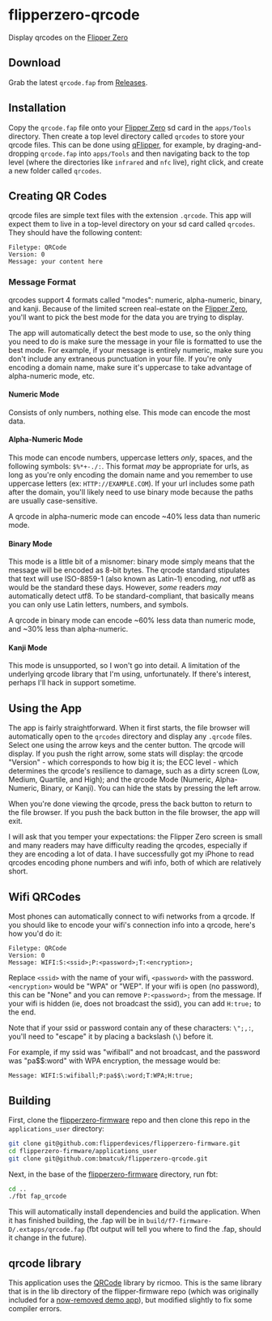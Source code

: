 # flipperzero-qrcode
Display qrcodes on the [Flipper Zero]

## Download
Grab the latest `qrcode.fap` from [Releases].

## Installation
Copy the `qrcode.fap` file onto your [Flipper Zero] sd card in the `apps/Tools`
directory. Then create a top level directory called `qrcodes` to store your
qrcode files. This can be done using [qFlipper], for example, by
draging-and-dropping `qrcode.fap` into `apps/Tools` and then navigating back to
the top level (where the directories like `infrared` and `nfc` live), right
click, and create a new folder called `qrcodes`.

## Creating QR Codes
qrcode files are simple text files with the extension `.qrcode`. This app will
expect them to live in a top-level directory on your sd card called `qrcodes`.
They should have the following content:

```
Filetype: QRCode
Version: 0
Message: your content here
```

### Message Format
qrcodes support 4 formats called "modes": numeric, alpha-numeric, binary, and
kanji. Because of the limited screen real-estate on the [Flipper Zero], you'll
want to pick the best mode for the data you are trying to display.

The app will automatically detect the best mode to use, so the only thing you
need to do is make sure the message in your file is formatted to use the best
mode. For example, if your message is entirely numeric, make sure you don't
include any extraneous punctuation in your file. If you're only encoding a
domain name, make sure it's uppercase to take advantage of alpha-numeric mode,
etc.

#### Numeric Mode
Consists of only numbers, nothing else. This mode can encode the most data.

#### Alpha-Numeric Mode
This mode can encode numbers, uppercase letters *only*, spaces, and the
following symbols: `$%*+-./:`. This format _may_ be appropriate for urls, as
long as you're only encoding the domain name and you remember to use uppercase
letters (ex: `HTTP://EXAMPLE.COM`). If your url includes some path after the
domain, you'll likely need to use binary mode because the paths are usually
case-sensitive.

A qrcode in alpha-numeric mode can encode ~40% less data than numeric mode.

#### Binary Mode
This mode is a little bit of a misnomer: binary mode simply means that the
message will be encoded as 8-bit bytes. The qrcode standard stipulates that
text will use ISO-8859-1 (also known as Latin-1) encoding, _not_ utf8 as would
be the standard these days. However, _some_ readers _may_ automatically detect
utf8. To be standard-compliant, that basically means you can only use Latin
letters, numbers, and symbols.

A qrcode in binary mode can encode ~60% less data than numeric mode, and ~30%
less than alpha-numeric.

#### Kanji Mode
This mode is unsupported, so I won't go into detail. A limitation of the
underlying qrcode library that I'm using, unfortunately. If there's interest,
perhaps I'll hack in support sometime.

## Using the App
The app is fairly straightforward. When it first starts, the file browser will
automatically open to the `qrcodes` directory and display any `.qrcode` files.
Select one using the arrow keys and the center button. The qrcode will display.
If you push the right arrow, some stats will display: the qrcode "Version" -
which corresponds to how big it is; the ECC level - which determines the
qrcode's resilience to damage, such as a dirty screen (Low, Medium, Quartile,
and High); and the qrcode Mode (Numeric, Alpha-Numeric, Binary, or Kanji). You
can hide the stats by pressing the left arrow.

When you're done viewing the qrcode, press the back button to return to the
file browser. If you push the back button in the file browser, the app will
exit.

I will ask that you temper your expectations: the Flipper Zero screen is small
and many readers may have difficulty reading the qrcodes, especially if they
are encoding a lot of data. I have successfully got my iPhone to read qrcodes
encoding phone numbers and wifi info, both of which are relatively short.

## Wifi QRCodes
Most phones can automatically connect to wifi networks from a qrcode. If you
should like to encode your wifi's connection info into a qrcode, here's how
you'd do it:

```
Filetype: QRCode
Version: 0
Message: WIFI:S:<ssid>;P:<password>;T:<encryption>;
```

Replace `<ssid>` with the name of your wifi, `<password>` with the password.
`<encryption>` would be "WPA" or "WEP". If your wifi is open (no password),
this can be "None" and you can remove `P:<password>;` from the message. If your
wifi is hidden (ie, does not broadcast the ssid), you can add `H:true;` to the
end.

Note that if your ssid or password contain any of these characters: `\";,:`,
you'll need to "escape" it by placing a backslash (`\`) before it.

For example, if my ssid was "wifiball" and not broadcast, and the password was
"pa$$:word" with WPA encryption, the message would be:

```
Message: WIFI:S:wifiball;P:pa$$\:word;T:WPA;H:true;
```

## Building
First, clone the [flipperzero-firmware] repo and then clone this repo in the
`applications_user` directory:

```bash
git clone git@github.com:flipperdevices/flipperzero-firmware.git
cd flipperzero-firmware/applications_user
git clone git@github.com:bmatcuk/flipperzero-qrcode.git
```

Next, in the base of the [flipperzero-firmware] directory, run fbt:

```bash
cd ..
./fbt fap_qrcode
```

This will automatically install dependencies and build the application. When it
has finished building, the .fap will be in
`build/f7-firmware-D/.extapps/qrcode.fap` (fbt output will tell you where to
find the .fap, should it change in the future).

## qrcode library
This application uses the [QRCode] library by ricmoo. This is the same library
that is in the lib directory of the flipper-firmware repo (which was originally
included for a [now-removed demo app]), but modified slightly to fix some
compiler errors.

[now-removed demo app]: https://github.com/flipperdevices/flipperzero-firmware/pull/160/files
[flipperzero-firmware]: https://github.com/flipperdevices/flipperzero-firmware
[Flipper Zero]: https://flipperzero.one/
[QRCode]: https://github.com/ricmoo/QRCode
[qFlipper]: https://docs.flipperzero.one/qflipper
[Releases]: https://github.com/bmatcuk/flipperzero-qrcode/releases/latest
